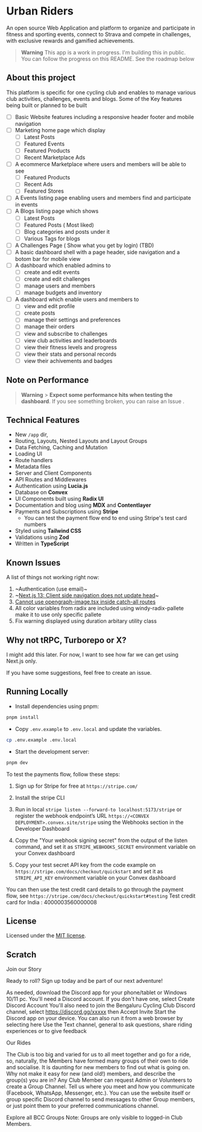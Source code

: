 # Urban Riders

An open source Web Application and platform to organize and participate in fitness and sporting events, connect to Strava and compete in challenges, with exclusive rewards and gamified achievements.

> **Warning**
> This app is a work in progress. I'm building this in public. You can follow the progress on this README.
> See the roadmap below

## About this project

This platform is specific for one cycling club and enables to manage various club activities, challenges, events and blogs. Some of the Key features being built or planned to be built

- [ ] Basic Website features including a responsive header footer and mobile navigation
- [ ] Marketing home page which display
  - [ ] Latest Posts
  - [ ] Featured Events
  - [ ] Featured Products
  - [ ] Recent Marketplace Ads
- [ ] A ecommerce Marketplace where users and members will be able to see
  - [ ] Featured Products
  - [ ] Recent Ads
  - [ ] Featured Stores
- [ ] A Events listing page enabling users and members find and participate in events
- [ ] A Blogs listing page which shows
  - [ ] Latest Posts
  - [ ] Featured Posts ( Most liked)
  - [ ] Blog categories and posts under it
  - [ ] Various Tags for blogs
- [ ] A Challenges Page ( Show what you get by login) (TBD)
- [ ] A basic dashboard shell with a page header, side navigation and a botom bar for mobile view
- [ ] A dashboard which enabled admins to
  - [ ] create and edit events
  - [ ] create and edit challenges
  - [ ] manage users and members
  - [ ] manage budgets and inventory
- [ ] A dashboard which enable users and members to
  - [ ] view and edit profile
  - [ ] create posts
  - [ ] manage their settings and preferences
  - [ ] manage their orders
  - [ ] view and subscribe to challenges
  - [ ] view club activities and leaderboards
  - [ ] view their fitness levels and progress
  - [ ] view their stats and personal records
  - [ ] view their achivements and badges

## Note on Performance

> **Warning** > **Expect some performance hits when testing the dashboard**.
> If you see something broken, you can raise an Issue .

## Technical Features

- New `/app` dir,
- Routing, Layouts, Nested Layouts and Layout Groups
- Data Fetching, Caching and Mutation
- Loading UI
- Route handlers
- Metadata files
- Server and Client Components
- API Routes and Middlewares
- Authentication using **Lucia.js**
- Database on **Convex**
- UI Components built using **Radix UI**
- Documentation and blog using **MDX** and **Contentlayer**
- Payments and Subscriptions using **Stripe**
  - You can test the payment flow end to end using Stripe's test card numbers
- Styled using **Tailwind CSS**
- Validations using **Zod**
- Written in **TypeScript**

## Known Issues

A list of things not working right now:

1. ~Authentication (use email)~
2. ~[Next.js 13: Client side navigation does not update head](https://github.com/vercel/next.js/issues/42414)~
3. [Cannot use opengraph-image.tsx inside catch-all routes](https://github.com/vercel/next.js/issues/48162)
4. All color variables from radix are included using windy-radix-pallete make it to use only specific pallete
5. Fix warning displayed using duration arbitary utility class

## Why not tRPC, Turborepo or X?

I might add this later. For now, I want to see how far we can get using Next.js only.

If you have some suggestions, feel free to create an issue.

## Running Locally

- Install dependencies using pnpm:

```sh
pnpm install
```

- Copy `.env.example` to `.env.local` and update the variables.

```sh
cp .env.example .env.local
```

- Start the development server:

```sh
pnpm dev
```

To test the payments flow, follow these steps:

1. Sign up for Stripe for free at `https://stripe.com/`
2. Install the stripe CLI

3. Run in local
   `stripe listen --forward-to localhost:5173/stripe`
   or
   register the webhook endpoint’s URL `https://<CONVEX DEPLOYMENT>.convex.site/stripe` using the Webhooks section in the Developer Dashboard

4. Copy the "Your webhook signing secret" from the output of the listen command, and set it as `STRIPE_WEBHOOKS_SECRET` environment variable on your Convex dashboard
5. Copy your test secret API key from the code example on `https://stripe.com/docs/checkout/quickstart` and set it as `STRIPE_API_KEY` environment variable on your Convex dashboard

You can then use the test credit card details to go through the payment flow, see `https://stripe.com/docs/checkout/quickstart#testing`
Test credit card for India : 4000003560000008

## License

Licensed under the [MIT license](https://github.com/phaneendra/urbanriders/blob/main/LICENSE.md).

## Scratch

Join our Story

Ready to roll? Sign up today and be part of our next adventure!

As needed, download the Discord app for your phone/tablet or Windows 10/11 pc.
You'll need a Discord account. If you don't have one, select Create Discord Account
You'll also need to join the Bengaluru Cycling Club Discord channel, select https://discord.gg/xxxxx then Accept Invite
Start the Discord app on your device. You can also run it from a web browser by selecting here
Use the Text channel, general to ask questions, share riding experiences or to give feedback

Our Rides

The Club is too big and varied for us to all meet together and go for a ride, so, naturally, the Members have formed many groups of their own to ride and socialise. It is daunting for new members to find out what is going on. Why not make it easy for new (and old!) members, and describe the group(s) you are in? Any Club Member can request Admin or Volunteers to create a Group Channel. Tell us where you meet and how you communicate (Facebook, WhatsApp, Messenger, etc.). You can use the website itself or group specific Discord channel to send messages to other Group members, or just point them to your preferred communications channel.

Explore all BCC Groups Note: Groups are only visible to logged-in Club Members.
